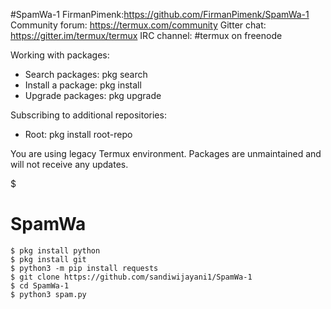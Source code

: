#SpamWa-1
FirmanPimenk:https://github.com/FirmanPimenk/SpamWa-1
Community forum: https://termux.com/community
Gitter chat:     https://gitter.im/termux/termux
IRC channel:     #termux on freenode

Working with packages:

 * Search packages:   pkg search <query>
 * Install a package: pkg install <package>
 * Upgrade packages:  pkg upgrade

Subscribing to additional repositories:

 * Root: pkg install root-repo

You are using legacy Termux environment.
Packages are unmaintained and will not
receive any updates.

$

# SpamWa
```
$ pkg install python
$ pkg install git
$ python3 -m pip install requests
$ git clone https://github.com/sandiwijayani1/SpamWa-1
$ cd SpamWa-1
$ python3 spam.py
```

